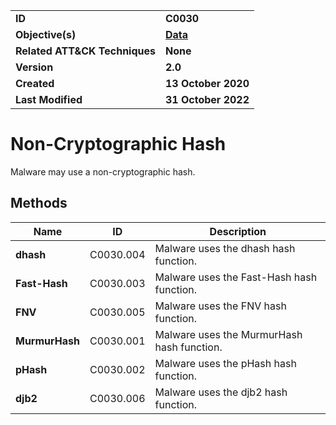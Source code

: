 <table>
<tr>
<td><b>ID</b></td>
<td><b>C0030</b></td>
</tr>
<tr>
<td><b>Objective(s)</b></td>
<td><b><a href="../data">Data</a></b></td>
</tr>
<tr>
<td><b>Related ATT&CK Techniques</b></td>
<td><b>None</b></td>
</tr>
<tr>
<td><b>Version</b></td>
<td><b>2.0</b></td>
</tr>
<tr>
<td><b>Created</b></td>
<td><b>13 October 2020</b></td>
</tr>
<tr>
<td><b>Last Modified</b></td>
<td><b>31 October 2022</b></td>
</tr>
</table>


# Non-Cryptographic Hash

Malware may use a non-cryptographic hash. 

## Methods

|Name|ID|Description|
|---|---|---|
|**dhash**|C0030.004|Malware uses the dhash hash function.|
|**Fast-Hash**|C0030.003|Malware uses the Fast-Hash hash function.|
|**FNV**|C0030.005|Malware uses the FNV hash function.|
|**MurmurHash**|C0030.001|Malware uses the MurmurHash hash function.|
|**pHash**|C0030.002|Malware uses the pHash hash function.|
|**djb2**|C0030.006|Malware uses the djb2 hash function.|